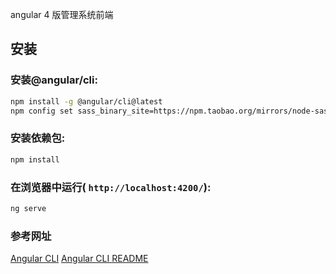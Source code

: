 angular 4 版管理系统前端

## 安装

### 安装@angular/cli:
```bash
npm install -g @angular/cli@latest
npm config set sass_binary_site=https://npm.taobao.org/mirrors/node-sass/
```

### 安装依赖包:
```bash
npm install
```

### 在浏览器中运行( `http://localhost:4200/`):
```bash
ng serve
```


### 参考网址

[Angular CLI](https://github.com/angular/angular-cli)
[Angular CLI README](https://github.com/angular/angular-cli/blob/master/README.md)
